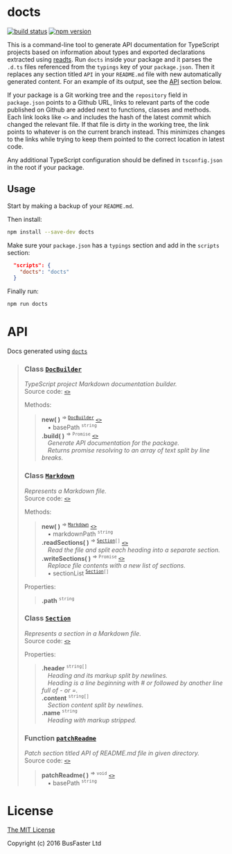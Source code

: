 docts
=====

[![build status](https://travis-ci.org/charto/docts.svg?branch=master)](http://travis-ci.org/charto/docts)
[![npm version](https://img.shields.io/npm/v/docts.svg)](https://www.npmjs.com/package/docts)

This is a command-line tool to generate API documentation for TypeScript projects
based on information about types and exported declarations extracted using [readts](https://github.com/charto/readts).
Run `docts` inside your package and it parses the `.d.ts` files referenced from the `typings` key of your `package.json`.
Then it replaces any section titled `API` in your `README.md` file with new automatically generated content.
For an example of its output, see the [API](#api) section below.

If your package is a Git working tree and the `repository` field in `package.json` points to a Github URL,
links to relevant parts of the code published on Github are added next to functions, classes and methods.
Each link looks like `<>` and includes the hash of the latest commit which changed the relevant file.
If that file is dirty in the working tree, the link points to whatever is on the current branch instead.
This minimizes changes to the links while trying to keep them pointed to the correct location in latest code.

Any additional TypeScript configuration should be defined in `tsconfig.json` in the root if your package.

Usage
-----

Start by making a backup of your `README.md`.

Then install:

```sh
npm install --save-dev docts
```

Make sure your `package.json` has a `typings` section and add in the `scripts` section:

```json
  "scripts": {
    "docts": "docts"
  }
```

Finally run:

```sh
npm run docts
```

API
===
Docs generated using [`docts`](https://github.com/charto/docts)
>
> <a name="api-DocBuilder"></a>
> ### Class [`DocBuilder`](#api-DocBuilder)
> <em>TypeScript project Markdown documentation builder.</em>  
> Source code: [`<>`](http://github.com/charto/docts/blob/develop/src/DocBuilder.ts#L35-L274)  
>  
> Methods:  
> > **new( )** <sup>&rArr; <code>[DocBuilder](#api-DocBuilder)</code></sup> [`<>`](http://github.com/charto/docts/blob/develop/src/DocBuilder.ts#L36-L53)  
> > &emsp;&#x25aa; basePath <sup><code>string</code></sup>  
> > **.build( )** <sup>&rArr; <code>Promise</code></sup> [`<>`](http://github.com/charto/docts/blob/develop/src/DocBuilder.ts#L243-L260)  
> > &emsp;<em>Generate API documentation for the package.</em>  
> > &emsp;<em>Returns promise resolving to an array of text split by line breaks.</em>  
>
> <a name="api-Markdown"></a>
> ### Class [`Markdown`](#api-Markdown)
> <em>Represents a Markdown file.</em>  
> Source code: [`<>`](http://github.com/charto/docts/blob/1c6326e/src/Markdown.ts#L21-L82)  
>  
> Methods:  
> > **new( )** <sup>&rArr; <code>[Markdown](#api-Markdown)</code></sup> [`<>`](http://github.com/charto/docts/blob/1c6326e/src/Markdown.ts#L22-L24)  
> > &emsp;&#x25aa; markdownPath <sup><code>string</code></sup>  
> > **.readSections( )** <sup>&rArr; <code>[Section](#api-Section)[]</code></sup> [`<>`](http://github.com/charto/docts/blob/1c6326e/src/Markdown.ts#L28-L67)  
> > &emsp;<em>Read the file and split each heading into a separate section.</em>  
> > **.writeSections( )** <sup>&rArr; <code>Promise</code></sup> [`<>`](http://github.com/charto/docts/blob/1c6326e/src/Markdown.ts#L71-L79)  
> > &emsp;<em>Replace file contents with a new list of sections.</em>  
> > &emsp;&#x25aa; sectionList <sup><code>[Section](#api-Section)[]</code></sup>  
>  
> Properties:  
> > **.path** <sup><code>string</code></sup>  
>
> <a name="api-Section"></a>
> ### Class [`Section`](#api-Section)
> <em>Represents a section in a Markdown file.</em>  
> Source code: [`<>`](http://github.com/charto/docts/blob/1c6326e/src/Markdown.ts#L9-L17)  
>  
> Properties:  
> > **.header** <sup><code>string[]</code></sup>  
> > &emsp;<em>Heading and its markup split by newlines.</em>  
> > &emsp;<em>Heading is a line beginning with # or followed by another line full of - or =.</em>  
> > **.content** <sup><code>string[]</code></sup>  
> > &emsp;<em>Section content split by newlines.</em>  
> > **.name** <sup><code>string</code></sup>  
> > &emsp;<em>Heading with markup stripped.</em>  
>
> <a name="api-patchReadme"></a>
> ### Function [`patchReadme`](#api-patchReadme)
> <em>Patch section titled API of README.md file in given directory.</em>  
> Source code: [`<>`](http://github.com/charto/docts/blob/d74799b/src/Patcher.ts#L11-L27)  
> > **patchReadme( )** <sup>&rArr; <code>void</code></sup> [`<>`](http://github.com/charto/docts/blob/d74799b/src/Patcher.ts#L11-L27)  
> > &emsp;&#x25aa; basePath <sup><code>string</code></sup>  

License
=======

[The MIT License](https://raw.githubusercontent.com/charto/docts/master/LICENSE)

Copyright (c) 2016 BusFaster Ltd
